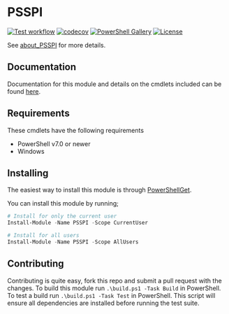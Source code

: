 # PSSPI

[![Test workflow](https://github.com/jborean93/PSSPI/workflows/Test%20PSSPI/badge.svg)](https://github.com/jborean93/PSSPI/actions/workflows/ci.yml)
[![codecov](https://codecov.io/gh/jborean93/PSSPI/branch/main/graph/badge.svg?token=b51IOhpLfQ)](https://codecov.io/gh/jborean93/PSSPI)
[![PowerShell Gallery](https://img.shields.io/powershellgallery/dt/PSSPI.svg)](https://www.powershellgallery.com/packages/PSSPI)
[![License](https://img.shields.io/badge/license-MIT-blue.svg)](https://github.com/jborean93/PSSPI/blob/main/LICENSE)

See [about_PSSPI](docs/en-US/PSSPI.md) for more details.

## Documentation

Documentation for this module and details on the cmdlets included can be found [here](docs/en-US/PSSPI.md).

## Requirements

These cmdlets have the following requirements

* PowerShell v7.0 or newer
* Windows

## Installing

The easiest way to install this module is through
[PowerShellGet](https://docs.microsoft.com/en-us/powershell/gallery/overview).

You can install this module by running;

```powershell
# Install for only the current user
Install-Module -Name PSSPI -Scope CurrentUser

# Install for all users
Install-Module -Name PSSPI -Scope AllUsers
```

## Contributing

Contributing is quite easy, fork this repo and submit a pull request with the changes.
To build this module run `.\build.ps1 -Task Build` in PowerShell.
To test a build run `.\build.ps1 -Task Test` in PowerShell.
This script will ensure all dependencies are installed before running the test suite.
